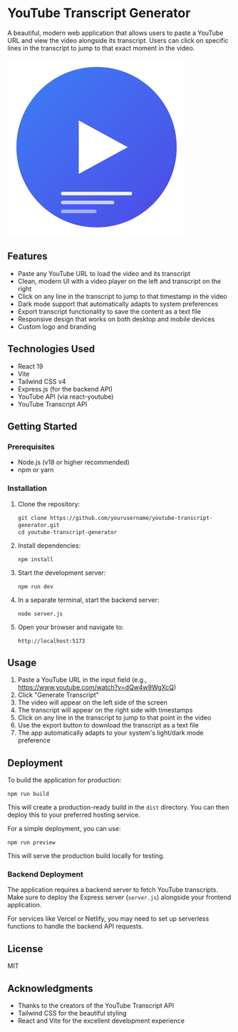 # YouTube Transcript Generator

A beautiful, modern web application that allows users to paste a YouTube URL and view the video alongside its transcript. Users can click on specific lines in the transcript to jump to that exact moment in the video.

![YouTube Transcript Generator Logo](./src/assets/logo.svg)

## Features

- Paste any YouTube URL to load the video and its transcript
- Clean, modern UI with a video player on the left and transcript on the right
- Click on any line in the transcript to jump to that timestamp in the video
- Dark mode support that automatically adapts to system preferences
- Export transcript functionality to save the content as a text file
- Responsive design that works on both desktop and mobile devices
- Custom logo and branding

## Technologies Used

- React 19
- Vite
- Tailwind CSS v4
- Express.js (for the backend API)
- YouTube API (via react-youtube)
- YouTube Transcript API

## Getting Started

### Prerequisites

- Node.js (v18 or higher recommended)
- npm or yarn

### Installation

1. Clone the repository:
   ```
   git clone https://github.com/yourusername/youtube-transcript-generator.git
   cd youtube-transcript-generator
   ```

2. Install dependencies:
   ```
   npm install
   ```

3. Start the development server:
   ```
   npm run dev
   ```

4. In a separate terminal, start the backend server:
   ```
   node server.js
   ```

5. Open your browser and navigate to:
   ```
   http://localhost:5173
   ```

## Usage

1. Paste a YouTube URL in the input field (e.g., https://www.youtube.com/watch?v=dQw4w9WgXcQ)
2. Click "Generate Transcript"
3. The video will appear on the left side of the screen
4. The transcript will appear on the right side with timestamps
5. Click on any line in the transcript to jump to that point in the video
6. Use the export button to download the transcript as a text file
7. The app automatically adapts to your system's light/dark mode preference

## Deployment

To build the application for production:

```
npm run build
```

This will create a production-ready build in the `dist` directory. You can then deploy this to your preferred hosting service.

For a simple deployment, you can use:

```
npm run preview
```

This will serve the production build locally for testing.

### Backend Deployment

The application requires a backend server to fetch YouTube transcripts. Make sure to deploy the Express server (`server.js`) alongside your frontend application.

For services like Vercel or Netlify, you may need to set up serverless functions to handle the backend API requests.

## License

MIT

## Acknowledgments

- Thanks to the creators of the YouTube Transcript API
- Tailwind CSS for the beautiful styling
- React and Vite for the excellent development experience
